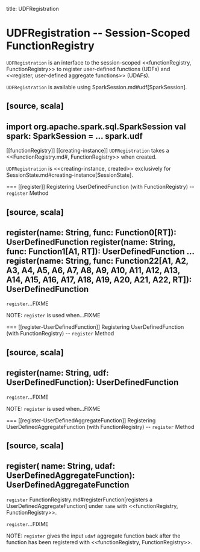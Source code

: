 title: UDFRegistration

# UDFRegistration -- Session-Scoped FunctionRegistry

`UDFRegistration` is an interface to the session-scoped <<functionRegistry, FunctionRegistry>> to register user-defined functions (UDFs) and <<register, user-defined aggregate functions>> (UDAFs).

`UDFRegistration` is available using SparkSession.md#udf[SparkSession].

[source, scala]
----
import org.apache.spark.sql.SparkSession
val spark: SparkSession = ...
spark.udf
----

[[functionRegistry]]
[[creating-instance]]
`UDFRegistration` takes a <<FunctionRegistry.md#, FunctionRegistry>> when created.

`UDFRegistration` is <<creating-instance, created>> exclusively for SessionState.md#creating-instance[SessionState].

=== [[register]] Registering UserDefinedFunction (with FunctionRegistry) -- `register` Method

[source, scala]
----
register(name: String, func: Function0[RT]): UserDefinedFunction
register(name: String, func: Function1[A1, RT]): UserDefinedFunction
...
register(name: String, func: Function22[A1, A2, A3, A4, A5, A6, A7, A8, A9, A10, A11, A12, A13, A14, A15, A16, A17, A18, A19, A20, A21, A22, RT]): UserDefinedFunction
----

`register`...FIXME

NOTE: `register` is used when...FIXME

=== [[register-UserDefinedFunction]] Registering UserDefinedFunction (with FunctionRegistry) -- `register` Method

[source, scala]
----
register(name: String, udf: UserDefinedFunction): UserDefinedFunction
----

`register`...FIXME

NOTE: `register` is used when...FIXME

=== [[register-UserDefinedAggregateFunction]] Registering UserDefinedAggregateFunction (with FunctionRegistry) -- `register` Method

[source, scala]
----
register(
  name: String,
  udaf: UserDefinedAggregateFunction): UserDefinedAggregateFunction
----

`register` FunctionRegistry.md#registerFunction[registers a UserDefinedAggregateFunction] under `name` with <<functionRegistry, FunctionRegistry>>.

`register`...FIXME

NOTE: `register` gives the input `udaf` aggregate function back after the function has been registered with <<functionRegistry, FunctionRegistry>>.
